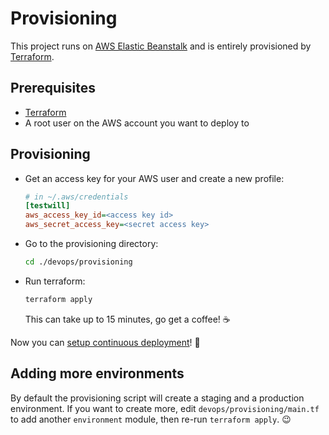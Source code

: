 # Provisioning

This project runs on [AWS Elastic Beanstalk](https://aws.amazon.com/elasticbeanstalk/) and is entirely provisioned by [Terraform](https://www.terraform.io/).

## Prerequisites

- [Terraform](https://www.terraform.io/downloads.html)
- A root user on the AWS account you want to deploy to

## Provisioning
- Get an access key for your AWS user and create a new profile:
  ```ini
  # in ~/.aws/credentials
  [testwill]
  aws_access_key_id=<access key id>
  aws_secret_access_key=<secret access key>
  ```
- Go to the provisioning directory:
  ```sh
  cd ./devops/provisioning
  ```
- Run terraform:
  ```sh
  terraform apply
  ```
  This can take up to 15 minutes, go get a coffee! ☕️

Now you can [setup continuous deployment](./deployment.md)! 🎉

## Adding more environments

By default the provisioning script will create a staging and a production environment. If you want to create more, edit `devops/provisioning/main.tf` to add another `environment` module, then re-run `terraform apply`. 😉
